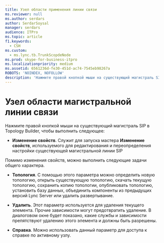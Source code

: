 ```yaml
---
title: Узел области применения линии связи
ms.reviewer: null
ms.author: serdars
author: SerdarSoysal
manager: serdars
audience: ITPro
ms.topic: article
f1.keywords:
  - CSH
ms.custom:
  - ms.lync.tb.TrunkScopdeNode
ms.prod: skype-for-business-itpro
ms.localizationpriority: medium
ms.assetid: 6561236d-fe30-451d-ac74-7545eb98267a
ROBOTS: 'NOINDEX, NOFOLLOW'
description: 'Нажмите правой кнопкой мыши на существующий магистраль SIP в Topology Builder, чтобы выполнить следующее:'
---
```


# <a name="trunk-scope-node"></a>Узел области магистральной линии связи
 
Нажмите правой кнопкой мыши на существующий магистраль SIP в Topology Builder, чтобы выполнить следующее:
  
- **Изменение свойств**. Служит для запуска мастера **Изменение свойств**, используемого для редактирования и переопределения настройки существующей магистральной линии SIP
    
Помимо изменения свойств, можно выполнить следующие задачи общего характера.
  
- **Топология**. С помощью этого параметра можно определить новую топологию, открыть существующую топологию, скачать текущую топологию, сохранить копию топологии, опубликовать топологию, установить базу данных, объединить компоненты из предыдущих версий Lync Server или удалить развертывание.
    
- **Удалить**. Этот параметр используется для удаления текущего элемента. Прочие зависимости могут предотвратить удаление. В диалоговом окне будет показано, какие службы и зависимости препятствуют удалению этого элемента и должны быть разрешены.
    
- **Справка**. Можно использовать данный параметр для доступа к справке по активному узлу.
    

